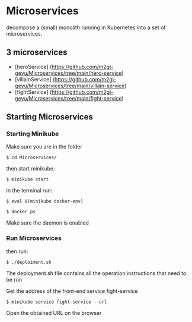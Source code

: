 # Microservices
decompose a (small) monolith running in Kubernetes into a set of microservices.

## 3 microservices
* [heroService] (https://github.com/m2gi-geyu/Microservices/tree/main/hero-service)
* [villainService] (https://github.com/m2gi-geyu/Microservices/tree/main/villain-service)
* [fightService] (https://github.com/m2gi-geyu/Microservices/tree/main/fight-service)

## Starting Microservices

### Starting Minikube 
 Make sure you are in the folder
 
 `$ cd Microservices/`
  
 then start minikube:
 
 `$ minikube start`
  
 In the terminal run:
 
 `$ eval $(minikube docker-env)`
  
 `$ docker ps`
  
 Make sure the daemon is enabled
 
### Run Microservices
 then run:
 
 `$ ./deploiment.sh`
 
 The deployment.sh file contains all the operation instructions that need to be run

 Get the address of the front-end service fight-service
 
 `$ minikube service fight-service --url`

 Open the obtained URL on the browser


